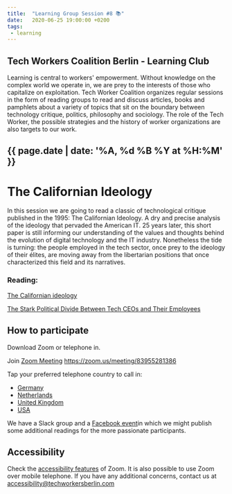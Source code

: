 ```yaml
---
title:  "Learning Group Session #8 📚"
date:   2020-06-25 19:00:00 +0200
tags:
 - learning
---
```


## Tech Workers Coalition Berlin - Learning Club
Learning is central to workers' empowerment. Without knowledge on the complex world we operate in, we are prey to the interests of those who capitalize on exploitation. Tech Worker Coalition organizes regular sessions in the form of reading groups to read and discuss articles, books and pamphlets about a variety of topics that sit on the boundary between technology critique, politics, philosophy and sociology. The role of the Tech Worker, the possible strategies and the history of worker organizations are also targets to our work.

## {{ page.date | date: '%A, %d %B %Y at %H:%M' }}

# The Californian Ideology

In this session we are going to read a classic of technological critique published in the 1995: The Californian Ideology. A dry and precise analysis of the ideology that pervaded the American IT. 25 years later, this short paper is still informing our understanding of the values and thoughts behind the evolution of digital technology and the IT industry. Nonetheless the tide is turning: the people employed in the tech sector, once prey to the ideology of their élites, are moving away from the libertarian positions that once characterized this field and its narratives.

### Reading:

[The Californian ideology](http://www.imaginaryfutures.net/2007/04/17/the-californian-ideology-2/)

[The Stark Political Divide Between Tech CEOs and Their Employees](https://newrepublic.com/article/153046/stark-political-divide-tech-ceos-employees)


## How to participate

Download Zoom or telephone in.

Join [Zoom Meeting](https://zoom.us/meeting/83955281386) https://zoom.us/meeting/83955281386

Tap your preferred telephone country to call in:
- <a href="tel:+496950502596,,787223227#">Germany</a>
- <a href="tel:+31207947345,,787223227#">Netherlands</a>
- <a href="tel:+442080806592,,787223227#">United Kingdom</a>
- <a href="tel:+12532158782,,787223227#">USA</a>

We have a Slack group and a [Facebook event](https://www.facebook.com/events/182645889738877/)in which we might publish some additional readings for the more passionate participants.

## Accessibility

Check the [accessibility features](https://zoom.us/accessibility) of Zoom. It is also possible to use Zoom over mobile telephone. If you have any additional concerns, contact us at accessibility@techworkersberlin.com
